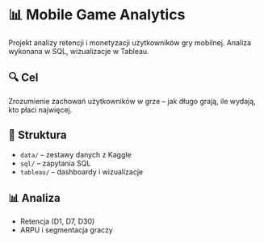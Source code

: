 # 📊 Mobile Game Analytics

Projekt analizy retencji i monetyzacji użytkowników gry mobilnej. Analiza wykonana w SQL, wizualizacje w Tableau.

## 🔍 Cel
Zrozumienie zachowań użytkowników w grze – jak długo grają, ile wydają, kto płaci najwięcej.

## 📁 Struktura
- `data/` – zestawy danych z Kaggle
- `sql/` – zapytania SQL
- `tableau/` – dashboardy i wizualizacje

## 📊 Analiza
- Retencja (D1, D7, D30)
- ARPU i segmentacja graczy